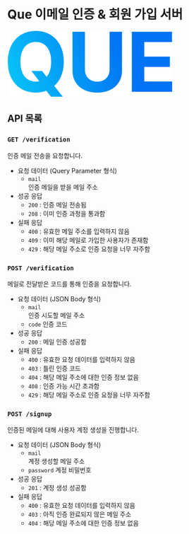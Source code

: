 # Que 이메일 인증 & 회원 가입 서버

![que-logo-big](doc/logo-big.png)

## API 목록

### `GET /verification`

인증 메일 전송을 요청합니다.

- 요청 데이터 (Query Parameter 형식)
  - `mail`  
    인증 메일을 받을 메일 주소
- 성공 응답
  - `200` : 인증 메일 전송됨
  - `208` : 이미 인증 과정을 통과함
- 실패 응답
  - `400` : 유효한 메일 주소를 입력하지 않음
  - `409` : 이미 해당 메일로 가입한 사용자가 존재함
  - `429` : 해당 메일 주소로 인증 요청을 너무 자주함

### `POST /verification`

메일로 전달받은 코드를 통해 인증을 요청합니다.

- 요청 데이터 (JSON Body 형식)
  - `mail`  
    인증 시도할 메일 주소
  - `code`
    인증 코드
- 성공 응답
  - `200` : 메일 인증 성공함
- 실패 응답
  - `400` : 유효한 요청 데이터를 입력하지 않음
  - `403` : 틀린 인증 코드
  - `404` : 해당 메일 주소에 대한 인증 정보 없음
  - `408` : 인증 가능 시간 초과함
  - `429` : 해당 메일 주소로 인증 요청을 너무 자주함

### `POST /signup`

인증된 메일에 대해 사용자 계정 생성을 진행합니다.

- 요청 데이터 (JSON Body 형식)
  - `mail`  
    계정 생성할 메일 주소
  - `password`
    계정 비밀번호
- 성공 응답
  - `201` : 계정 생성 성공함
- 실패 응답
  - `400` : 유효한 요청 데이터를 입력하지 않음
  - `403` : 아직 인증 완료되지 않은 메일 주소
  - `404` : 해당 메일 주소에 대한 인증 정보 없음
